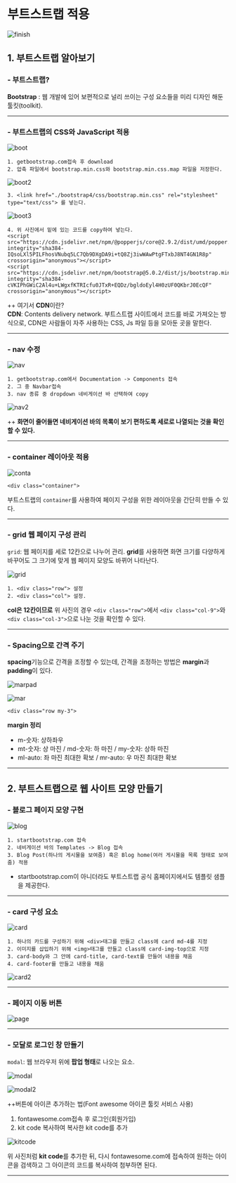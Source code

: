 # 부트스트랩 적용

![finish](https://user-images.githubusercontent.com/84573261/126341670-1c918d8b-b4a8-4922-b614-1c5dfd99229b.PNG)


## 1. 부트스트랩 알아보기

### - 부트스트랩?

**Bootstrap** : 웹 개발에 있어 보편적으로 널리 쓰이는 구성 요소들을 미리 디자인 해둔 툴킷(toolkit).

---

### - 부트스트랩의 CSS와 JavaScript 적용

![boot](https://user-images.githubusercontent.com/84573261/126338692-e673edd8-870c-4319-87e9-71e7a01fa825.PNG)
 
```hash
1. getbootstrap.com접속 후 download
2. 압축 파일에서 bootstrap.min.css와 bootstrap.min.css.map 파일을 저장한다.
```

![boot2](https://user-images.githubusercontent.com/84573261/126340065-7b0b0044-0e01-4940-b87a-b20d35a5694a.PNG)

```hash
3. <link href="./bootstrap4/css/bootstrap.min.css" rel="stylesheet" type="text/css"> 를 넣는다.
```

![boot3](https://user-images.githubusercontent.com/84573261/126340436-7fe9600b-c9ac-4431-83a3-63f65e1a98c2.PNG)

```hash
4. 위 사진에서 밑에 있는 코드를 copy하여 넣는다.
<script src="https://cdn.jsdelivr.net/npm/@popperjs/core@2.9.2/dist/umd/popper.min.js" integrity="sha384-IQsoLXl5PILFhosVNubq5LC7Qb9DXgDA9i+tQ8Zj3iwWAwPtgFTxbJ8NT4GN1R8p" crossorigin="anonymous"></script>
<script src="https://cdn.jsdelivr.net/npm/bootstrap@5.0.2/dist/js/bootstrap.min.js" integrity="sha384-cVKIPhGWiC2Al4u+LWgxfKTRIcfu0JTxR+EQDz/bgldoEyl4H0zUF0QKbrJ0EcQF" crossorigin="anonymous"></script>
```

++ 여기서 **CDN**이란?<br>
**CDN**: Contents delivery network. 부트스트랩 사이트에서 코드를 바로 가져오는 방식으로, CDN은 사람들이 자주 사용하는 CSS, Js 파일 등을 모아둔 곳을 말한다.

---

### - nav 수정

![nav](https://user-images.githubusercontent.com/84573261/126344201-9a7fb641-b954-4388-9b4c-1fdc2084541b.PNG)

```hash
1. getbootstrap.com에서 Documentation -> Components 접속
2. 그 중 Navbar접속
3. nav 종류 중 dropdown 네비게이션 바 선택하여 copy
```
![nav2](https://user-images.githubusercontent.com/84573261/126344651-391d8f6a-a53c-439b-9132-99b7784e1e5e.PNG)

++ **화면이 줄어들면 네비게이션 바의 목록이 보기 편하도록 세로로 나열되는 것을 확인할 수 있다.**

---

### - container 레이아웃 적용

![conta](https://user-images.githubusercontent.com/84573261/126345415-1a4d7605-aa1f-4369-af8f-037128636a37.PNG)

```hash
<div class="container">
```

부트스트랩의 `container`를 사용하여 페이지 구성을 위한 레이아웃을 간단히 만들 수 있다.

---

### - grid 웹 페이지 구성 관리

`grid`: 웹 페이지를 세로 12칸으로 나누어 관리. **grid**를 사용하면 화면 크기를 다양하게 바꾸어도 그 크기에 맞게 웹 페이지 모양도 바뀌어 나타난다.

![grid](https://user-images.githubusercontent.com/84573261/126346046-df73cfb8-1c7e-4c10-8637-7d31923c2c9b.PNG)

```hash
1. <div class="row"> 설정
2. <div class="col"> 설정. 
```

**col은 12칸이므로** 위 사진의 경우 `<div class="row">`에서 `<div class="col-9">`와 `<div class="col-3">`으로 나눈 것을 확인할 수 있다.

---

### - Spacing으로 간격 주기

**spacing**기능으로 간격을 조정할 수 있는데, 간격을 조정하는 방법은 **margin**과 **padding**이 있다.

![marpad](https://user-images.githubusercontent.com/84573261/126347547-503de36b-f09e-4aa5-a8ce-93d93b4a7577.jpg)

![mar](https://user-images.githubusercontent.com/84573261/126347672-3844517e-3b56-47b4-8c51-2c6252562f2d.PNG)

```hash
<div class="row my-3">
```

**margin 정리**
- m-숫자: 상하좌우
- mt-숫자: 상 마진 / md-숫자: 하 마진 / my-숫자: 상하 마진
- ml-auto: 좌 마진 최대한 확보 / mr-auto: 우 마진 최대한 확보

---

## 2. 부트스트랩으로 웹 사이트 모양 만들기

### - 블로그 페이지 모양 구현

![blog](https://user-images.githubusercontent.com/84573261/126348538-86d1402d-2582-44c7-b2a2-4fb7db178ac1.PNG)

```hash
1. startbootstrap.com 접속 
2. 네비게이션 바의 Templates -> Blog 접속
3. Blog Post(하나의 게시물을 보여줌) 혹은 Blog home(여러 게시물을 목록 형태로 보여줌) 적용
```

+ startbootstrap.com이 아니더라도 부트스트랩 공식 홈페이지에서도 템플릿 샘플을 제공한다.

---

### - card 구성 요소 

![card](https://user-images.githubusercontent.com/84573261/126349893-50395ebe-be7e-4baf-8385-9d2eebc7c7f4.jpg)

```hash
1. 하나의 카드를 구성하기 위해 <div>태그를 만들고 class에 card md-4를 지정
2. 이미지를 삽입하기 위해 <img>태그를 만들고 class에 card-img-top으로 지정
3. card-body와 그 안에 card-title, card-text를 만들어 내용을 채움
4. card-footer를 만들고 내용을 채움
```

![card2](https://user-images.githubusercontent.com/84573261/126350754-1e54ca94-ccc7-496b-ac4a-17770b698a29.PNG)

---

### - 페이지 이동 버튼

![page](https://user-images.githubusercontent.com/84573261/126350847-4df3dbb5-cf2e-40ae-85d6-0b1489b5150c.PNG)

---

### - 모달로 로그인 창 만들기

`modal`: 웹 브라우저 위에 **팝업 형태**로 나오는 요소.

![modal](https://user-images.githubusercontent.com/84573261/126351299-919eb63b-544a-4ac6-92c1-88e423cf1ba6.PNG)

![modal2](https://user-images.githubusercontent.com/84573261/126351498-c29aa39b-70b6-4fd7-ab2d-5667dd15abf5.PNG)

++버튼에 아이콘 추가하는 법(Font awesome 아이콘 툴킷 서비스 사용)
1. fontawesome.com접속 후 로그인(회원가입)
2. kit code 복사하여 복사한 kit code를 추가

![kitcode](https://user-images.githubusercontent.com/84573261/126352100-f5b685ad-5fb4-4aa2-930c-ed0d41d3119e.PNG)

위 사진처럼 **kit code**를 추가한 뒤, 다시 fontawesome.com에 접속하여 원하는 아이콘을 검색하고 그 아이콘의 코드를 복사하여 첨부하면 된다.

---




